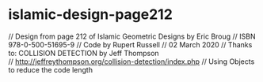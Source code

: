# islamic-design-page212

// Design from page 212 of Islamic Geometric Designs by Eric Broug
// ISBN 978-0-500-51695-9
// Code by Rupert Russell
// 02 March 2020
// Thanks to: COLLISION DETECTION by Jeff Thompson  
// http://jeffreythompson.org/collision-detection/index.php
// Using Objects to reduce the code length

